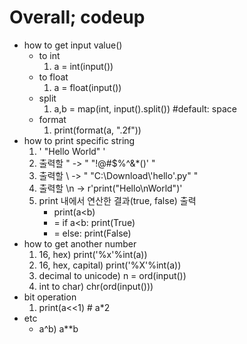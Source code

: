 # Overall; codeup
- how to get input value()
    - to int
        1. a = int(input())
    - to float
        1. a = float(input())
    - split
        1. a,b = map(int, input().split()) #default: space
    - format
        1. print(format(a, ".2f"))
- how to print specific string
    1. ' "Hello World" '
    2. 출력할 " -> " \"!@#$%^&*()' "
    3. 출력할 \ -> " \"C:\Download\\'hello'.py\" "
    4. 출력할 \n -> r'print("Hello\nWorld")'
    5. print 내에서 연산한 결과(true, false) 출력
        - print(a<b)
        - = if a<b: print(True)
        - = else: print(False)
- how to get another number
    1. 16, hex) print('%x'%int(a))
    2. 16, hex, capital) print('%X'%int(a))
    3. decimal to unicode) n = ord(input())
    4. int to char) chr(ord(input()))
- bit operation
    1. print(a<<1) # a*2
- etc
    - a^b) a**b
